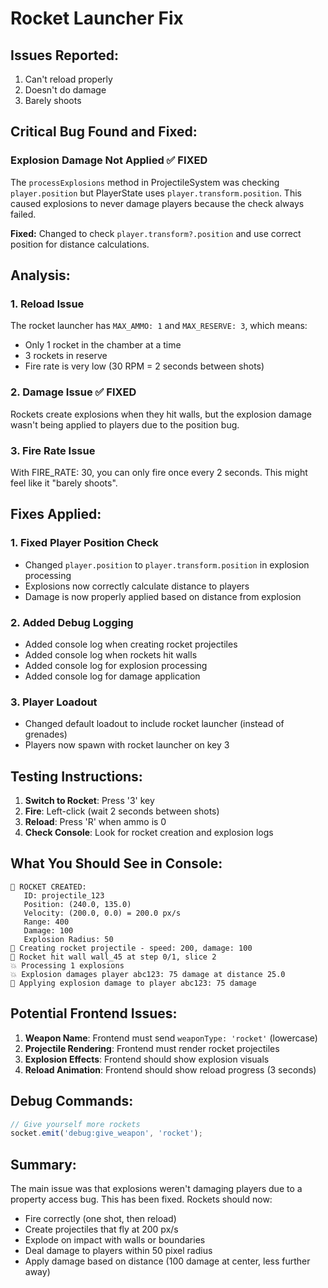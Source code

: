 # Rocket Launcher Fix

## Issues Reported:
1. Can't reload properly
2. Doesn't do damage
3. Barely shoots

## Critical Bug Found and Fixed:

### **Explosion Damage Not Applied** ✅ FIXED
The `processExplosions` method in ProjectileSystem was checking `player.position` but PlayerState uses `player.transform.position`. This caused explosions to never damage players because the check always failed.

**Fixed:** Changed to check `player.transform?.position` and use correct position for distance calculations.

## Analysis:

### 1. **Reload Issue**
The rocket launcher has `MAX_AMMO: 1` and `MAX_RESERVE: 3`, which means:
- Only 1 rocket in the chamber at a time
- 3 rockets in reserve
- Fire rate is very low (30 RPM = 2 seconds between shots)

### 2. **Damage Issue** ✅ FIXED
Rockets create explosions when they hit walls, but the explosion damage wasn't being applied to players due to the position bug.

### 3. **Fire Rate Issue**
With FIRE_RATE: 30, you can only fire once every 2 seconds. This might feel like it "barely shoots".

## Fixes Applied:

### 1. Fixed Player Position Check
- Changed `player.position` to `player.transform.position` in explosion processing
- Explosions now correctly calculate distance to players
- Damage is now properly applied based on distance from explosion

### 2. Added Debug Logging
- Added console log when creating rocket projectiles
- Added console log when rockets hit walls
- Added console log for explosion processing
- Added console log for damage application

### 3. Player Loadout
- Changed default loadout to include rocket launcher (instead of grenades)
- Players now spawn with rocket launcher on key 3

## Testing Instructions:

1. **Switch to Rocket**: Press '3' key
2. **Fire**: Left-click (wait 2 seconds between shots)
3. **Reload**: Press 'R' when ammo is 0
4. **Check Console**: Look for rocket creation and explosion logs

## What You Should See in Console:

```
🚀 ROCKET CREATED:
   ID: projectile_123
   Position: (240.0, 135.0)
   Velocity: (200.0, 0.0) = 200.0 px/s
   Range: 400
   Damage: 100
   Explosion Radius: 50
🚀 Creating rocket projectile - speed: 200, damage: 100
🚀 Rocket hit wall wall_45 at step 0/1, slice 2
💥 Processing 1 explosions
💥 Explosion damages player abc123: 75 damage at distance 25.0
🎯 Applying explosion damage to player abc123: 75 damage
```

## Potential Frontend Issues:

1. **Weapon Name**: Frontend must send `weaponType: 'rocket'` (lowercase)
2. **Projectile Rendering**: Frontend must render rocket projectiles
3. **Explosion Effects**: Frontend should show explosion visuals
4. **Reload Animation**: Frontend should show reload progress (3 seconds)

## Debug Commands:

```javascript
// Give yourself more rockets
socket.emit('debug:give_weapon', 'rocket');
```

## Summary:

The main issue was that explosions weren't damaging players due to a property access bug. This has been fixed. Rockets should now:
- Fire correctly (one shot, then reload)
- Create projectiles that fly at 200 px/s
- Explode on impact with walls or boundaries
- Deal damage to players within 50 pixel radius
- Apply damage based on distance (100 damage at center, less further away) 